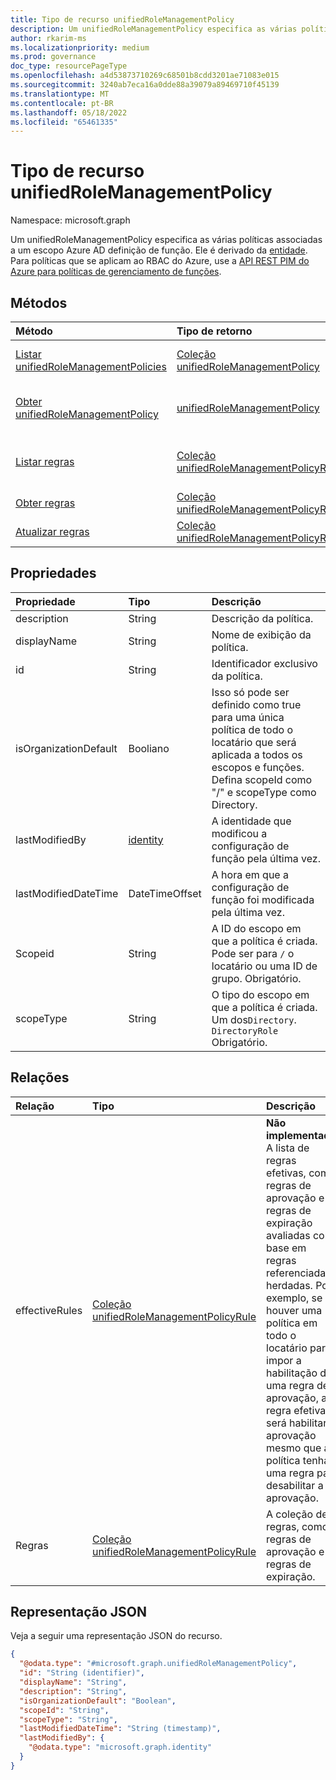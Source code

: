 ```yaml
---
title: Tipo de recurso unifiedRoleManagementPolicy
description: Um unifiedRoleManagementPolicy especifica as várias políticas associadas a um escopo e uma definição de função. Ele é derivado de microsoft.graph.policyBase.
author: rkarim-ms
ms.localizationpriority: medium
ms.prod: governance
doc_type: resourcePageType
ms.openlocfilehash: a4d53873710269c68501b8cdd3201ae71083e015
ms.sourcegitcommit: 3240ab7eca16a0dde88a39079a89469710f45139
ms.translationtype: MT
ms.contentlocale: pt-BR
ms.lasthandoff: 05/18/2022
ms.locfileid: "65461335"
---
```

# <a name="unifiedrolemanagementpolicy-resource-type"></a>Tipo de recurso unifiedRoleManagementPolicy

Namespace: microsoft.graph

Um unifiedRoleManagementPolicy especifica as várias políticas associadas a um escopo Azure AD definição de função. Ele é derivado da [entidade](entity.md). Para políticas que se aplicam ao RBAC do Azure, use a [API REST PIM do Azure para políticas de gerenciamento de funções](/rest/api/authorization/role-management-policies).

## <a name="methods"></a>Métodos
|Método|Tipo de retorno|Descrição|
|:---|:---|:---|
|[Listar unifiedRoleManagementPolicies](../api/policyroot-list-rolemanagementpolicies.md)|[Coleção unifiedRoleManagementPolicy](../resources/unifiedrolemanagementpolicy.md)|Obtenha uma lista dos [objetos unifiedRoleManagementPolicy](../resources/unifiedrolemanagementpolicy.md) e suas propriedades.|
|[Obter unifiedRoleManagementPolicy](../api/unifiedrolemanagementpolicy-get.md)|[unifiedRoleManagementPolicy](../resources/unifiedrolemanagementpolicy.md)|Leia as propriedades e as relações de um [objeto unifiedRoleManagementPolicy](../resources/unifiedrolemanagementpolicy.md) considerando o escopo.|
|[Listar regras](../api/unifiedrolemanagementpolicy-list-rules.md)|[Coleção unifiedRoleManagementPolicyRule](../resources/unifiedrolemanagementpolicyrule.md)|Obtenha os recursos unifiedRoleManagementPolicyRule da propriedade de navegação de regras.|
|[Obter regras](../api/unifiedrolemanagementpolicyrule-get.md)|[Coleção unifiedRoleManagementPolicyRule](../resources/unifiedrolemanagementpolicyrule.md)|Obtenha as regras para um objeto unifiedRoleManagementPolicyRule.|
|[Atualizar regras](../api/unifiedrolemanagementpolicyrule-update.md)|[Coleção unifiedRoleManagementPolicyRule](../resources/unifiedrolemanagementpolicyrule.md)|Atualize as regras para um objeto unifiedRoleManagementPolicyRule.|
<!--unsurface effectiveRules because it hasn't been implemented
|[List effectiveRules](../api/unifiedrolemanagementpolicy-list-effectiverules.md)|[unifiedRoleManagementPolicyRule](../resources/unifiedrolemanagementpolicyrule.md) collection|Get the unifiedRoleManagementPolicyRule resources from the effectiveRules navigation property.|
-->

## <a name="properties"></a>Propriedades
|Propriedade|Tipo|Descrição|
|:---|:---|:---|
|description|String|Descrição da política.|
|displayName|String|Nome de exibição da política.|
|id|String|Identificador exclusivo da política.|
|isOrganizationDefault|Booliano|Isso só pode ser definido como true para uma única política de todo o locatário que será aplicada a todos os escopos e funções. Defina scopeId como "/" e scopeType como Directory.|
|lastModifiedBy|[identity](../resources/identity.md)|A identidade que modificou a configuração de função pela última vez.|
|lastModifiedDateTime|DateTimeOffset|A hora em que a configuração de função foi modificada pela última vez.|
|Scopeid|String|A ID do escopo em que a política é criada. Pode ser para `/` o locatário ou uma ID de grupo. Obrigatório.|
|scopeType|String|O tipo do escopo em que a política é criada. Um dos`Directory`. `DirectoryRole` Obrigatório.|

## <a name="relationships"></a>Relações
|Relação|Tipo|Descrição|
|:---|:---|:---|
|effectiveRules|[Coleção unifiedRoleManagementPolicyRule](../resources/unifiedrolemanagementpolicyrule.md)|**Não implementado.** A lista de regras efetivas, como regras de aprovação e regras de expiração avaliadas com base em regras referenciadas herdadas. Por exemplo, se houver uma política em todo o locatário para impor a habilitação de uma regra de aprovação, a regra efetiva será habilitar a aprovação mesmo que a política tenha uma regra para desabilitar a aprovação.|
|Regras|[Coleção unifiedRoleManagementPolicyRule](../resources/unifiedrolemanagementpolicyrule.md)|A coleção de regras, como regras de aprovação e regras de expiração.|

## <a name="json-representation"></a>Representação JSON
Veja a seguir uma representação JSON do recurso.
<!-- {
  "blockType": "resource",
  "keyProperty": "id",
  "@odata.type": "microsoft.graph.unifiedRoleManagementPolicy",
  "openType": false
}
-->
``` json
{
  "@odata.type": "#microsoft.graph.unifiedRoleManagementPolicy",
  "id": "String (identifier)",
  "displayName": "String",
  "description": "String",
  "isOrganizationDefault": "Boolean",
  "scopeId": "String",
  "scopeType": "String",
  "lastModifiedDateTime": "String (timestamp)",
  "lastModifiedBy": {
    "@odata.type": "microsoft.graph.identity"
  }
}
```

